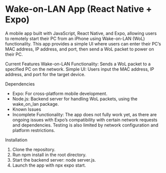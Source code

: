 # Wake-on-LAN App (React Native + Expo)

A mobile app built with JavaScript, React Native, and Expo, allowing users to remotely start their PC from an iPhone using Wake-on-LAN (WoL) functionality. This app provides a simple UI where users can enter their PC’s MAC address, IP address, and port, then send a WoL packet to power on their PC.

Current Features
Wake-on-LAN Functionality: Sends a WoL packet to a specified PC on the network.
Simple UI: Users input the MAC address, IP address, and port for the target device.

Dependencies
* Expo: For cross-platform mobile development.
* Node.js: Backend server for handling WoL packets, using the wake_on_lan package.
* Known Issues
* Incomplete Functionality: The app does not fully work yet, as there are ongoing issues with Expo’s compatibility with certain network requests and dependencies. Testing is also limited by network configuration and platform restrictions.

Installation
1. Clone the repository.
2. Run npm install in the root directory.
3. Start the backend server: node server.js.
4. Launch the app with npx expo start.
